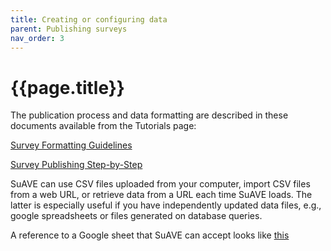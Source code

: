 ```yaml
---
title: Creating or configuring data
parent: Publishing surveys
nav_order: 3
---
```


# {{page.title}}

The publication process and data formatting are described in  these documents available from the Tutorials page:

[Survey Formatting Guidelines](https://docs.google.com/document/d/1f4ABDP1YrEU3vRxYkIPHl9dyGTT4w3pqfRNI2Kn97Ic/pub?embedded=true)

[Survey Publishing Step-by-Step](https://docs.google.com/document/d/1x9UGvVO3ZHS2L8Rqk6vBEZiBlIaVBIZy1k0MCVtfDq4/edit)

SuAVE can use CSV files uploaded from your computer, import CSV files from a web URL, or retrieve data from a URL each time SuAVE loads. The latter is  especially useful if you have independently updated data files, e.g.,  google spreadsheets or files generated on database queries.

A reference to a Google sheet that SuAVE can accept looks like [this](https://docs.google.com/spreadsheets/d/1_XwupwRD-Y-wz3NIeft4uq4dvXZmIIv8o2tekHKk8jA/export?format=csv&gid=886577023)
